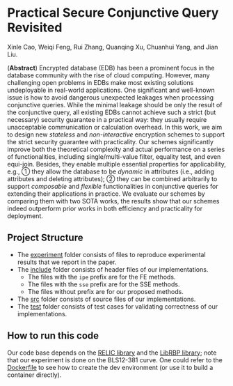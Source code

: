 # Practical Secure Conjunctive Query Revisited

Xinle Cao, Weiqi Feng, Rui Zhang, Quanqing Xu, Chuanhui Yang, and Jian Liu.

(**Abstract**) Encrypted database (EDB) has been a prominent focus in the database community with the rise of cloud computing. However, many challenging open problems in EDBs make most existing solutions undeployable in real-world applications. One significant and well-known issue is how to avoid dangerous unexpected leakages when processing conjunctive queries. While the minimal leakage should be only the result of the conjunctive query, all existing EDBs cannot achieve such a strict (but necessary) security guarantee in a practical way: they usually require unacceptable communication or calculation overhead. In this work, we aim to design new *stateless* and *non-interactive* encryption schemes to support the strict security guarantee with practicality. Our schemes significantly improve both the theoretical complexity and actual performance on a series of functionalities, including single/multi-value filter, equality test, and even equi-join. Besides, they enable multiple essential properties for applicability, e.g., &#9312; they allow the database to be *dynamic* in attributes (i.e., adding attributes and deleting attributes); &#9313; they can be combined arbitrarily to support *composable* and *flexible* functionalities in conjunctive queries for extending their applications in practice. We evaluate our schemes by comparing them with two SOTA works, the results show that our schemes indeed outperform prior works in both efficiency and practicality for deployment.

## Project Structure

- The [experiment](experiment) folder consists of files to reproduce experimental results that we report in the paper.
- The [include](include) folder consists of header files of our implementations.
    - The files with the `ipe` prefix are for the $\textsf{FE}$ methods.
    - The files with the `sse` prefix are for the $\textsf{SSE}$ methods.
    - The files without prefix are for our proposed methods.
- The [src](src) folder consists of source files of our implementations.
- The [test](test) folder consists of test cases for validating correctness of our implementations.

## How to run this code
Our code base depends on the [RELIC library](https://github.com/relic-toolkit/relic) and the [LibRBP library](https://github.com/WeiqiNs/LibRBP); note that our experiment is done on the BLS12-381 curve. One could refer to the [Dockerfile](Dockerfile) to see how to create the dev environment (or use it to build a container directly).
